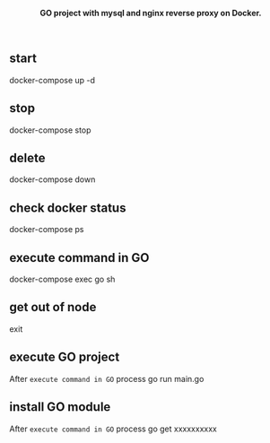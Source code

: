 <p align="center"><b>GO project with mysql and nginx reverse proxy on Docker.</b></p>

<br>

## start
docker-compose up -d
## stop
docker-compose stop
## delete
docker-compose down
## check docker status
docker-compose ps
## execute command in GO
docker-compose exec go sh
## get out of node
exit
## execute GO project
After `execute command in GO` process
go run main.go
## install GO module
After `execute command in GO` process
go get xxxxxxxxxx
